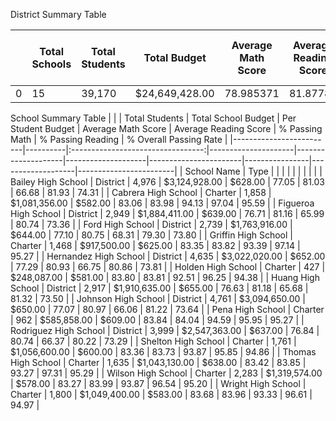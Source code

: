 

District Summary Table

|   | Total Schools | Total Students | Total Budget   | Average Math Score | Average Reading Score | % Passing Math | % Passing Reading | % Overall Passing Rate |
|---|---------------|----------------|----------------|--------------------|-----------------------|----------------|-------------------|------------------------|
| 0 | 15            | 39,170         | $24,649,428.00 | 78.985371          | 81.87784              | 74.98%         | 85.81%            | 80.43%                 |

School Summary Table
|                         |          |           Total Students          | Total School Budget | Per Student Budget | Average Math Score | Average Reading Score | % Passing Math | % Passing Reading | % Overall Passing Rate |
|-------------------------|----------|:---------------------------------:|---------------------|--------------------|--------------------|-----------------------|----------------|-------------------|------------------------|
| School   Name           | Type     |                                   |                     |                    |                    |                       |                |                   |                        |
| Bailey   High School    | District |                            4,976  | $3,124,928.00       | $628.00            | 77.05              | 81.03                 | 66.68          | 81.93             | 74.31                  |
| Cabrera   High School   | Charter  |                            1,858  | $1,081,356.00       | $582.00            | 83.06              | 83.98                 | 94.13          | 97.04             | 95.59                  |
| Figueroa   High School  | District |                            2,949  | $1,884,411.00       | $639.00            | 76.71              | 81.16                 | 65.99          | 80.74             | 73.36                  |
| Ford High   School      | District |                            2,739  | $1,763,916.00       | $644.00            | 77.10              | 80.75                 | 68.31          | 79.30             | 73.80                  |
| Griffin   High School   | Charter  |                            1,468  | $917,500.00         | $625.00            | 83.35              | 83.82                 | 93.39          | 97.14             | 95.27                  |
| Hernandez   High School | District |                            4,635  | $3,022,020.00       | $652.00            | 77.29              | 80.93                 | 66.75          | 80.86             | 73.81                  |
| Holden   High School    | Charter  |                              427  | $248,087.00         | $581.00            | 83.80              | 83.81                 | 92.51          | 96.25             | 94.38                  |
| Huang High   School     | District |                            2,917  | $1,910,635.00       | $655.00            | 76.63              | 81.18                 | 65.68          | 81.32             | 73.50                  |
| Johnson   High School   | District |                            4,761  | $3,094,650.00       | $650.00            | 77.07              | 80.97                 | 66.06          | 81.22             | 73.64                  |
| Pena High   School      | Charter  |                              962  | $585,858.00         | $609.00            | 83.84              | 84.04                 | 94.59          | 95.95             | 95.27                  |
| Rodriguez   High School | District |                            3,999  | $2,547,363.00       | $637.00            | 76.84              | 80.74                 | 66.37          | 80.22             | 73.29                  |
| Shelton   High School   | Charter  |                            1,761  | $1,056,600.00       | $600.00            | 83.36              | 83.73                 | 93.87          | 95.85             | 94.86                  |
| Thomas   High School    | Charter  |                            1,635  | $1,043,130.00       | $638.00            | 83.42              | 83.85                 | 93.27          | 97.31             | 95.29                  |
| Wilson   High School    | Charter  |                            2,283  | $1,319,574.00       | $578.00            | 83.27              | 83.99                 | 93.87          | 96.54             | 95.20                  |
| Wright   High School    | Charter  |                            1,800  | $1,049,400.00       | $583.00            | 83.68              | 83.96                 | 93.33          | 96.61             | 94.97                  |